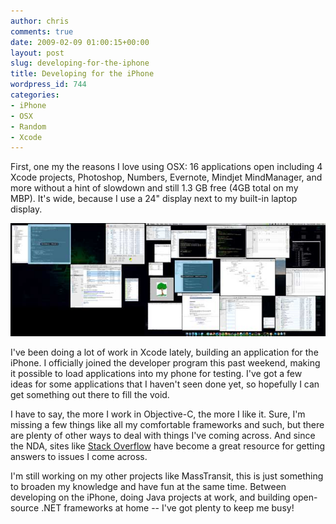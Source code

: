 ```yaml
---
author: chris
comments: true
date: 2009-02-09 01:00:15+00:00
layout: post
slug: developing-for-the-iphone
title: Developing for the iPhone
wordpress_id: 744
categories:
- iPhone
- OSX
- Random
- Xcode
---
```


First, one my the reasons I love using OSX: 16 applications open including 4 Xcode projects, Photoshop, Numbers, Evernote, Mindjet MindManager, and more without a hint of slowdown and still 1.3 GB free (4GB total on my MBP). It's wide, because I use a 24" display next to my built-in laptop display.

![WideDesktop.jpg](/images/uploads/2009/02/widedesktop.jpg)

I've been doing a lot of work in Xcode lately, building an application for the iPhone. I officially joined the developer program this past weekend, making it possible to load applications into my phone for testing. I've got a few ideas for some applications that I haven't seen done yet, so hopefully I can get something out there to fill the void.

I have to say, the more I work in Objective-C, the more I like it. Sure, I'm missing a few things like all my comfortable frameworks and such, but there are plenty of other ways to deal with things I've coming across. And since the NDA, sites like [Stack Overflow](http://www.stackoverflow.com/) have become a great resource for getting answers to issues I come across.

I'm still working on my other projects like MassTransit, this is just something to broaden my knowledge and have fun at the same time. Between developing on the iPhone, doing Java projects at work, and building open-source .NET frameworks at home -- I've got plenty to keep me busy!




